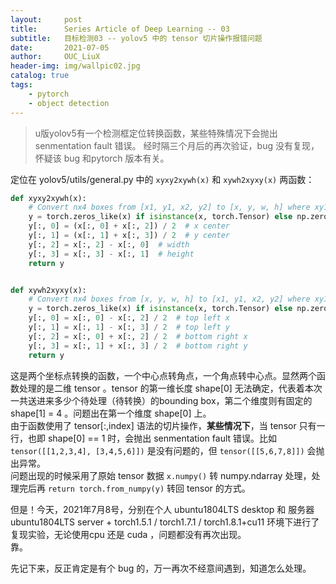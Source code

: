 ```yaml
---
layout:     post
title:      Series Article of Deep Learning -- 03
subtitle:   目标检测03 -- yolov5 中的 tensor 切片操作报错问题     
date:       2021-07-05
author:     OUC_LiuX
header-img: img/wallpic02.jpg
catalog: true
tags:
    - pytorch
    - object detection
---
```


<head>
    <script src="https://cdn.mathjax.org/mathjax/latest/MathJax.js?config=TeX-AMS-MML_HTMLorMML" type="text/javascript"></script>
    <script type="text/x-mathjax-config">
        MathJax.Hub.Config({
            tex2jax: {
            skipTags: ['script', 'noscript', 'style', 'textarea', 'pre'],
            inlineMath: [['$','$']]
            }
        });
    </script>
</head>   

> u版yolov5有一个检测框定位转换函数，某些特殊情况下会抛出 senmentation fault 错误。
> 经时隔三个月后的再次验证，bug 没有复现，怀疑该 bug 和pytorch 版本有关。   

定位在 yolov5/utils/general.py 中的 `xyxy2xywh(x)` 和 `xywh2xyxy(x)` 两函数：    
```python     
def xyxy2xywh(x):
    # Convert nx4 boxes from [x1, y1, x2, y2] to [x, y, w, h] where xy1=top-left, xy2=bottom-right
    y = torch.zeros_like(x) if isinstance(x, torch.Tensor) else np.zeros_like(x)
    y[:, 0] = (x[:, 0] + x[:, 2]) / 2  # x center
    y[:, 1] = (x[:, 1] + x[:, 3]) / 2  # y center
    y[:, 2] = x[:, 2] - x[:, 0]  # width
    y[:, 3] = x[:, 3] - x[:, 1]  # height
    return y


def xywh2xyxy(x):
    # Convert nx4 boxes from [x, y, w, h] to [x1, y1, x2, y2] where xy1=top-left, xy2=bottom-right
    y = torch.zeros_like(x) if isinstance(x, torch.Tensor) else np.zeros_like(x)
    y[:, 0] = x[:, 0] - x[:, 2] / 2  # top left x
    y[:, 1] = x[:, 1] - x[:, 3] / 2  # top left y
    y[:, 2] = x[:, 0] + x[:, 2] / 2  # bottom right x
    y[:, 3] = x[:, 1] + x[:, 3] / 2  # bottom right y
    return y
```      

这是两个坐标点转换的函数，一个中心点转角点，一个角点转中心点。显然两个函数处理的是二维 tensor 。tensor 的第一维长度 shape[0] 无法确定，代表着本次一共送进来多少个待处理（待转换）的bounding box，第二个维度则有固定的 shape[1] = 4 。问题出在第一个维度 shape[0] 上。      
由于函数使用了 tensor[:,index] 语法的切片操作，**某些情况下**，当 tensor 只有一行，也即 shape[0] == 1 时，会抛出 senmentation fault 错误。比如 `tensor([[1,2,3,4], [3,4,5,6]])` 是没有问题的，但 `tensor([[5,6,7,8]])` 会抛出异常。    
问题出现的时候采用了原始 tensor 数据 `x.numpy()` 转 numpy.ndarray 处理，处理完后再 `return torch.from_numpy(y)` 转回 tensor 的方式。    


但是！今天，2021年7月8号，分别在个人 ubuntu1804LTS desktop 和 服务器 ubuntu1804LTS server + torch1.5.1 / torch1.7.1 / torch1.8.1+cu11 环境下进行了复现实验，无论使用cpu 还是 cuda ，问题都没有再次出现。     
靠。     

先记下来，反正肯定是有个 bug 的，万一再次不经意间遇到，知道怎么处理。    